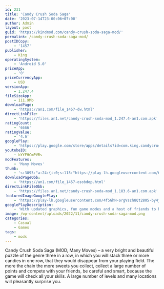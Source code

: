 ```yaml
---
id: 231
title: 'Candy Crush Soda Saga'
date: '2023-07-14T23:00:06+07:00'
author: Admin
layout: post
guid: 'https://kindmod.com/candy-crush-soda-saga-mod/'
permalink: /candy-crush-soda-saga-mod/
postIDCopy:
    - '1457'
publisher:
    - King
operatingSystem:
    - 'Android 5.0'
priceApp:
    - '0'
priceCurrencyApp:
    - USD
versionApp:
    - 1.247.4
fileSizeApp:
    - 111.9Mb
downloadPage:
    - 'https://an1.com/file_1457-dw.html'
directLinkFile:
    - 'https://files.an1.net/candy-crush-soda-mod_1.247.4-an1.com.apk'
ratingCount:
    - '6666'
ratingValue:
    - '4.6'
googlePlay:
    - 'https://play.google.com/store/apps/details?id=com.king.candycrush4'
youtubeID:
    - bYYFHCmPVRs
modFeatures:
    - 'Many Moves'
thumb:
    - 's:3095:"a:24:{i:0;s:115:"https://play-lh.googleusercontent.com/GN2xQJWhvFevYnVtC-DMWP4ox9Jgm85gBvPyTlkJFMl6tyBgHVZ0ASKTCqeksuz8Zy8=w526-h296";i:1;s:115:"https://play-lh.googleusercontent.com/KrsgS5kbxa8YXLHyKpE6j5FIYKZKQmTXnUj2uUuDlODxqnA5Y2HVbhjfp6sstdXdnlI=w526-h296";i:2;s:116:"https://play-lh.googleusercontent.com/qZ4T0iMO3QD13y3mP13D_zuUXHgZFfK2krJaFiw66l2lEFGreEpJS1RaLj4_xIcb40uU=w526-h296";i:3;s:115:"https://play-lh.googleusercontent.com/ngNoPkcyZj3vgA0I-MSg8f6XL5ZIH7Jes-xjDBBl3vDivIbktNV_pzhJjJILOQA6h_U=w526-h296";i:4;s:116:"https://play-lh.googleusercontent.com/WoG_97dldWsc13vmAqlsEUndvfUOk7VhrFaikdXCM7Wv4n0cnC70jRTDnvGu4lQUJmsv=w526-h296";i:5;s:115:"https://play-lh.googleusercontent.com/Krr50d6YtrZWnkTM7PfyiMqVt_h4fFYi5JNeBlsUzRgm97hemMA8mnoSGKTP6S1mDqM=w526-h296";i:6;s:116:"https://play-lh.googleusercontent.com/tpfK5XHznL6S35Or6zD02Gce1m-bFH5-zrSIK7y4X9P2m5PJA0MiFjrWfeezFTBU8qrO=w526-h296";i:7;s:116:"https://play-lh.googleusercontent.com/fV6quev-nnr-vzkNQFbyVM6YgQcYeDVp81XQ_ZSvIsYBPTcmZoISWu-9W8UQ2u86Ps-t=w526-h296";i:8;s:115:"https://play-lh.googleusercontent.com/WvgSbV4UTUoqVzx2Zx0vZuVjqJLtGLnbu6ff_oJPX3cXDhfignzzk0TIAFQ0fpz0sHY=w526-h296";i:9;s:115:"https://play-lh.googleusercontent.com/hYiNoDmBJDB8n04Qu8rFmY2betp85Eu_1m1sV6yTCNTcADJB7lmOOhs3rxVJ_zFT8VM=w526-h296";i:10;s:115:"https://play-lh.googleusercontent.com/drrVfR9tMAj0uLL1ii0OC72MBtVUEn19oewMCAR1RUXgGWm3-J4yWvoUJaQ3ea-UUUk=w526-h296";i:11;s:115:"https://play-lh.googleusercontent.com/8RnWvTiz1mqz--K-FDJFxECw2ZTUMQvjwzavpRG_tyyl0dUj1I8aclF5v6dbWp5zePo=w526-h296";i:12;s:114:"https://play-lh.googleusercontent.com/XYlkEWcYvUtg8F8O0Gk1wAhPNUtHwoKB7NoQU0UwEius-QkI-39bVuGY2-rKHw5DDg=w526-h296";i:13;s:114:"https://play-lh.googleusercontent.com/Y9B9Ij4beFfD0HadSOnlAJWd3rDe8tH30_n0wyvJR52crHFZ9yb0lGBkOGGMPgEESA=w526-h296";i:14;s:116:"https://play-lh.googleusercontent.com/25UJ6WXUo1jTm9xh_Ca2q0P8VSWGq8Y-7a1Z4sTSvauJDXNkWKFbtdZ92lJCUVf8LXtN=w526-h296";i:15;s:116:"https://play-lh.googleusercontent.com/N6XJgDvRVyuJMMnbnUIl6C7wznTDw6yTON2_ONJE2e9i3opE--RdkokjAyv_IC8fKAPO=w526-h296";i:16;s:114:"https://play-lh.googleusercontent.com/_dqBFD8eqGLG2JrTtk43VItfjctf0-mQnS5rJsecIWxmIM-1rSA2--8ZUD28LQH_ZQ=w526-h296";i:17;s:115:"https://play-lh.googleusercontent.com/klV7QyYhXVGJgQ2ywwe4ItHRPCNRMjiUxANOdymEr8LN5vFTUfdaKdNf6lLSSES2nzw=w526-h296";i:18;s:116:"https://play-lh.googleusercontent.com/SXeFG0GC1Ju5y7-8sfGPJAxQKIyunFjlsrYwAe6WR1YwESpmvecQQdpIMVql_hqMmYqV=w526-h296";i:19;s:114:"https://play-lh.googleusercontent.com/H3Zucox-rdWJJ8R-htHw4U7qBdFl-v92t5SpA1omix_TMOPgxrScLs1spjqZpZhZjQ=w526-h296";i:20;s:115:"https://play-lh.googleusercontent.com/6i0cymPaj1iBIBPF6JykGL1UbK6k9Q4kTlE73RFZAT2eexYACSOiM90d1UL5lUeQtCU=w526-h296";i:21;s:114:"https://play-lh.googleusercontent.com/Q8-WHvsfKlXDPAr-ZiL7XIZXovIFpz5CbwQVS0T6o2oLF8niM9-7sHu_8dGg1VODkQ=w526-h296";i:22;s:115:"https://play-lh.googleusercontent.com/jnCDyVu6f34EULswNq4-vM7pPQZ-kf4IR15_YHEzRC_FllmvpGoafKdUo_E5CVjddig=w526-h296";i:23;s:115:"https://play-lh.googleusercontent.com/0HXv6wW4HKZXFHV3MoUlcCUOl82T1sq3lN8aPZuQewvkI8y8igSsIMIPoAlAbt76QCo=w526-h296";}";'
downloadPageObb:
    - 'https://an1.com/file_1457-osobdop.html'
directLinkFileObb:
    - 'https://files.an1.net/candy-crush-soda-mod_1.183.6-an1.com.apk'
featuredImageGooglePlay:
    - 'https://play-lh.googleusercontent.com/4f5GhH-orgVszh8Qt2805-by4jb7GPT8jgYWLoYAU4d5Pz_2d23zazyR_28s_Xu8nKHH'
googlePlayDescription:
    - 'With updated graphics, fun game modes and a host of friends to help you blast through hundreds of levels!Your Candy Crush Friends have been scattered throughout the Candy Kingdom - Join this match 3 puzzle game to find them! This friendly bunch have their own unique powers to help you to create sweet candy combinations and blast through blockers!.Switch and match candies to unlock rewards, friends, and sweet collectable outfits! The more candies you collect the greater your power on the game board!.'
image: /wp-content/uploads/2022/11/candy-crush-soda-saga-mod.png
categories:
    - Casual
    - Games
tags:
    - mods
---
```


Candy Crush Soda Saga (MOD, Many Moves) – a very bright and beautiful puzzle of the genre three in a row, in which you will stack three or more candies in one row, that they would disappear from your playing field. The more the chain the more sweets you collect, collect a large number of points and compete with your friends, be careful and smart, because the game will check all your skills. A large number of levels and many locations will pleasantly surprise you.